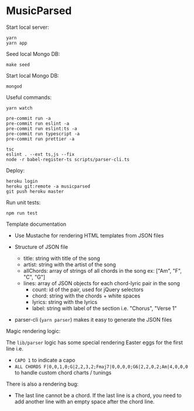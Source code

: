 # MusicParsed

Start local server:

    yarn
    yarn app

Seed local Mongo DB:

    make seed

Start local Mongo DB:

    mongod

Useful commands:

    yarn watch

    pre-commit run -a
    pre-commit run eslint -a
    pre-commit run eslint:ts -a
    pre-commit run typescript -a
    pre-commit run prettier -a

    tsc
    eslint . --ext ts,js --fix
    node -r babel-register-ts scripts/parser-cli.ts

Deploy:

    heroku login
    heroku git:remote -a musicparsed
    git push heroku master

Run unit tests:

    npm run test

Template documentation

- Use Mustache for rendering HTML templates from JSON files

- Structure of JSON file

  - title: string with title of the song
  - artist: string with the artist of the song
  - allChords: array of strings of all chords in the song ex: ["Am", "F", "C", "G"]
  - lines: array of JSON objects for each chord-lyric pair in the song
    - count: id of the pair, used for jQuery selectors
    - chord: string with the chords + white spaces
    - lyrics: string with the lyrics
    - label: string with label of the section i.e. "Chorus", "Verse 1"

- parser-cli (`yarn parser`) makes it easy to generate the JSON files

Magic rendering logic:

The `lib/parser` logic has some special rendering Easter eggs for the first line i.e.

- `CAPO 1` to indicate a capo
- `ALL CHORDS F|0,0,1,0;G|2,2,3,2;Fmaj7|0,0,0,0;G6|2,2,0,2;Am|4,0,0,0` to handle custom chord charts / tunings

There is also a rendering bug:

- The last line cannot be a chord. If the last line is a chord, you need to add another line with an empty space after the chord line.
